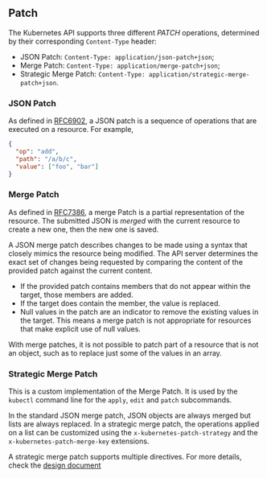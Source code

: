 ## Patch

The Kubernetes API supports three different *PATCH* operations, determined by
their corresponding `Content-Type` header:

- JSON Patch: `Content-Type: application/json-patch+json`;
- Merge Patch: `Content-Type: application/merge-patch+json`;
- Strategic Merge Patch: `Content-Type: application/strategic-merge-patch+json`.

### JSON Patch

As defined in <a href="https://tools.ietf.org/html/rfc6902" target="_blank">
RFC6902</a>, a JSON patch is a sequence of operations that are executed on a
resource. For example,

```json
{
  "op": "add",
  "path": "/a/b/c",
  "value": ["foo", "bar"]
}
```

### Merge Patch

As defined in <a href="https://tools.ietf.org/html/rfc7386" target="_blank">
RFC7386</a>, a merge Patch is a partial representation of the resource. The
submitted JSON is *merged* with the current resource to create a new one, then
the new one is saved.

A JSON merge patch describes changes to be made using a syntax that closely
mimics the resource being modified. The API server determines the exact set of
changes being requested by comparing the content of the provided patch against
the current content.

- If the provided patch contains members that do not appear within the target,
  those members are added.
- If the target does contain the member, the value is replaced.
- Null values in the patch are an indicator to remove the existing values in
  the target. This means a merge patch is not appropriate for resources that
  make explicit use of null values.

With merge patches, it is not possible to patch part of a resource that is not
an object, such as to replace just some of the values in an array.

### Strategic Merge Patch

This is a custom implementation of the Merge Patch. It is used by the
`kubectl` command line for the `apply`, `edit` and `patch` subcommands.

In the standard JSON merge patch, JSON objects are always merged but lists are
always replaced. In a strategic merge patch, the operations applied on a list
can be customized using the `x-kubernetes-patch-strategy` and the
`x-kubernetes-patch-merge-key` extensions.

A strategic merge patch supports multiple directives.
For more details, check the
<a
href="https://github.com/kubernetes/community/blob/master/contributors/devel/sig-api-machinery/strategic-merge-patch.md"
target="_blank">design document</a>
